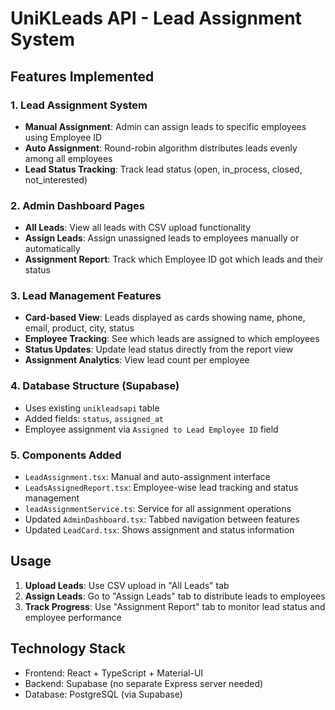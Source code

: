 # UniKLeads API - Lead Assignment System

## Features Implemented

### 1. Lead Assignment System
- **Manual Assignment**: Admin can assign leads to specific employees using Employee ID
- **Auto Assignment**: Round-robin algorithm distributes leads evenly among all employees
- **Lead Status Tracking**: Track lead status (open, in_process, closed, not_interested)

### 2. Admin Dashboard Pages
- **All Leads**: View all leads with CSV upload functionality
- **Assign Leads**: Assign unassigned leads to employees manually or automatically
- **Assignment Report**: Track which Employee ID got which leads and their status

### 3. Lead Management Features
- **Card-based View**: Leads displayed as cards showing name, phone, email, product, city, status
- **Employee Tracking**: See which leads are assigned to which employees
- **Status Updates**: Update lead status directly from the report view
- **Assignment Analytics**: View lead count per employee

### 4. Database Structure (Supabase)
- Uses existing `unikleadsapi` table
- Added fields: `status`, `assigned_at`
- Employee assignment via `Assigned to Lead Employee ID` field

### 5. Components Added
- `LeadAssignment.tsx`: Manual and auto-assignment interface
- `LeadsAssignedReport.tsx`: Employee-wise lead tracking and status management
- `leadAssignmentService.ts`: Service for all assignment operations
- Updated `AdminDashboard.tsx`: Tabbed navigation between features
- Updated `LeadCard.tsx`: Shows assignment and status information

## Usage

1. **Upload Leads**: Use CSV upload in "All Leads" tab
2. **Assign Leads**: Go to "Assign Leads" tab to distribute leads to employees
3. **Track Progress**: Use "Assignment Report" tab to monitor lead status and employee performance

## Technology Stack
- Frontend: React + TypeScript + Material-UI
- Backend: Supabase (no separate Express server needed)
- Database: PostgreSQL (via Supabase)

